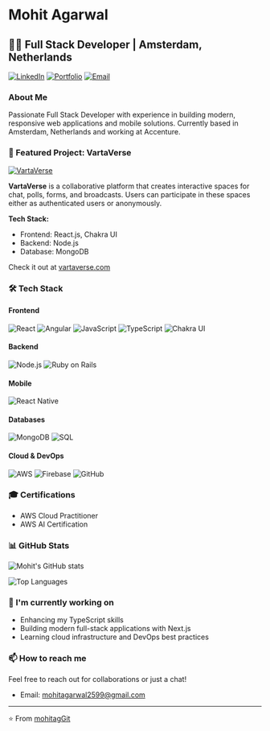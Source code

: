 # Mohit Agarwal

## 👨‍💻 Full Stack Developer | Amsterdam, Netherlands

[![LinkedIn](https://img.shields.io/badge/LinkedIn-0077B5?style=for-the-badge&logo=linkedin&logoColor=white)](https://www.linkedin.com/in/your-linkedin/)
[![Portfolio](https://img.shields.io/badge/Portfolio-1DA1F2?style=for-the-badge&logo=website&logoColor=white)](https://mohit.twirll.com)
[![Email](https://img.shields.io/badge/Email-D14836?style=for-the-badge&logo=gmail&logoColor=white)](mailto:mohitagarwal2599@gmail.com)

### About Me
Passionate Full Stack Developer with experience in building modern, responsive web applications and mobile solutions. Currently based in Amsterdam, Netherlands and working at Accenture.

### 🚀 Featured Project: VartaVerse
[![VartaVerse](https://img.shields.io/badge/VartaVerse-4A154B?style=for-the-badge&logo=web&logoColor=white)](https://vartaverse.com)

**VartaVerse** is a collaborative platform that creates interactive spaces for chat, polls, forms, and broadcasts. Users can participate in these spaces either as authenticated users or anonymously.

**Tech Stack:**
- Frontend: React.js, Chakra UI
- Backend: Node.js
- Database: MongoDB

Check it out at [vartaverse.com](https://vartaverse.com)

### 🛠️ Tech Stack

#### Frontend
![React](https://img.shields.io/badge/React-20232A?style=for-the-badge&logo=react&logoColor=61DAFB)
![Angular](https://img.shields.io/badge/Angular-DD0031?style=for-the-badge&logo=angular&logoColor=white)
![JavaScript](https://img.shields.io/badge/JavaScript-F7DF1E?style=for-the-badge&logo=javascript&logoColor=black)
![TypeScript](https://img.shields.io/badge/TypeScript-007ACC?style=for-the-badge&logo=typescript&logoColor=white)
![Chakra UI](https://img.shields.io/badge/Chakra%20UI-319795?style=for-the-badge&logo=chakra-ui&logoColor=white)

#### Backend
![Node.js](https://img.shields.io/badge/Node.js-339933?style=for-the-badge&logo=nodedotjs&logoColor=white)
![Ruby on Rails](https://img.shields.io/badge/Ruby_on_Rails-CC0000?style=for-the-badge&logo=ruby-on-rails&logoColor=white)

#### Mobile
![React Native](https://img.shields.io/badge/React_Native-20232A?style=for-the-badge&logo=react&logoColor=61DAFB)

#### Databases
![MongoDB](https://img.shields.io/badge/MongoDB-4EA94B?style=for-the-badge&logo=mongodb&logoColor=white)
![SQL](https://img.shields.io/badge/SQL-4479A1?style=for-the-badge&logo=mysql&logoColor=white)

#### Cloud & DevOps
![AWS](https://img.shields.io/badge/AWS-232F3E?style=for-the-badge&logo=amazon-aws&logoColor=white)
![Firebase](https://img.shields.io/badge/Firebase-FFCA28?style=for-the-badge&logo=firebase&logoColor=black)
![GitHub](https://img.shields.io/badge/GitHub-100000?style=for-the-badge&logo=github&logoColor=white)

### 🎓 Certifications
- AWS Cloud Practitioner
- AWS AI Certification

### 📊 GitHub Stats

![Mohit's GitHub stats](https://github-readme-stats.vercel.app/api?username=mohitagGit&show_icons=true&theme=radical)

![Top Languages](https://github-readme-stats.vercel.app/api/top-langs/?username=mohitagGit&layout=compact&theme=radical)

### 🔭 I'm currently working on
- Enhancing my TypeScript skills
- Building modern full-stack applications with Next.js
- Learning cloud infrastructure and DevOps best practices

### 📫 How to reach me
Feel free to reach out for collaborations or just a chat!
- Email: mohitagarwal2599@gmail.com

---
⭐️ From [mohitagGit](https://github.com/mohitagGit)
